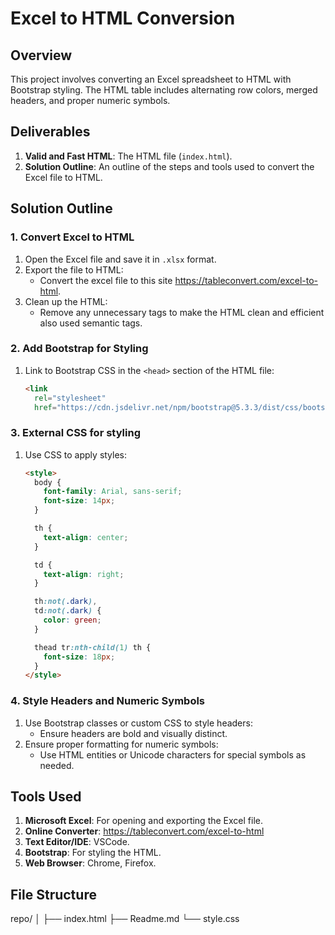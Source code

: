 # Excel to HTML Conversion

## Overview

This project involves converting an Excel spreadsheet to HTML with Bootstrap styling. The HTML table includes alternating row colors, merged headers, and proper numeric symbols.

## Deliverables

1. **Valid and Fast HTML**: The HTML file (`index.html`).
2. **Solution Outline**: An outline of the steps and tools used to convert the Excel file to HTML.

## Solution Outline

### 1. Convert Excel to HTML

1. Open the Excel file and save it in `.xlsx` format.
2. Export the file to HTML:
   - Convert the excel file to this site https://tableconvert.com/excel-to-html.
3. Clean up the HTML:
   - Remove any unnecessary tags to make the HTML clean and efficient also used semantic tags.

### 2. Add Bootstrap for Styling

1. Link to Bootstrap CSS in the `<head>` section of the HTML file:
   ```html
   <link
     rel="stylesheet"
     href="https://cdn.jsdelivr.net/npm/bootstrap@5.3.3/dist/css/bootstrap.min.css" />
   ```

### 3. External CSS for styling

1. Use CSS to apply styles:

   ```html
   <style>
     body {
       font-family: Arial, sans-serif;
       font-size: 14px;
     }

     th {
       text-align: center;
     }

     td {
       text-align: right;
     }

     th:not(.dark),
     td:not(.dark) {
       color: green;
     }

     thead tr:nth-child(1) th {
       font-size: 18px;
     }
   </style>
   ```

### 4. Style Headers and Numeric Symbols

1. Use Bootstrap classes or custom CSS to style headers:
   - Ensure headers are bold and visually distinct.
2. Ensure proper formatting for numeric symbols:
   - Use HTML entities or Unicode characters for special symbols as needed.

## Tools Used

1. **Microsoft Excel**: For opening and exporting the Excel file.
2. **Online Converter**: https://tableconvert.com/excel-to-html
3. **Text Editor/IDE**: VSCode.
4. **Bootstrap**: For styling the HTML.
5. **Web Browser**: Chrome, Firefox.

## File Structure

repo/
│
├── index.html
├── Readme.md
└── style.css
